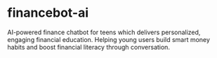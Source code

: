 # financebot-ai
AI-powered finance chatbot for teens which delivers personalized, engaging financial education. Helping young users build smart money habits and boost financial literacy through conversation.
